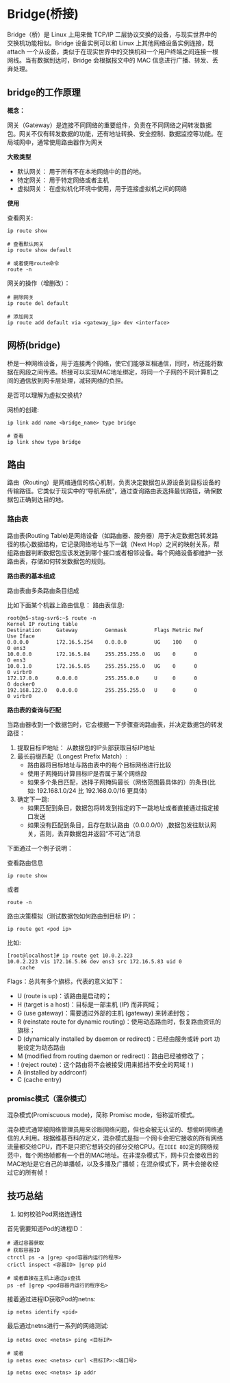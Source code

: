
# Bridge(桥接)

Bridge（桥）是 Linux 上用来做 TCP/IP 二层协议交换的设备，与现实世界中的交换机功能相似。Bridge 设备实例可以和 Linux 上其他网络设备实例连接，既 attach 一个从设备，类似于在现实世界中的交换机和一个用户终端之间连接一根网线。当有数据到达时，Bridge 会根据报文中的 MAC 信息进行广播、转发、丢弃处理。

## bridge的工作原理

**概念：** 

网关（Gateway）是连接不同网络的重要组件，负责在不同网络之间转发数据包。网关不仅有转发数据的功能，还有地址转换、安全控制、数据监控等功能。在局域网中，通常使用路由器作为网关

**大致类型**

+ 默认网关： 用于所有不在本地网络中的目的地。
+ 特定网关： 用于特定网络或者主机
+ 虚拟网关： 在虚拟机化环境中使用，用于连接虚拟机之间的网络

**使用**

查看网关:
```shell
ip route show

# 查看默认网关
ip route show default

# 或者使用route命令
route -n
```

网关的操作（增删改）：

```shell
# 删除网关
ip route del default

# 添加网关
ip route add default via <gateway_ip> dev <interface>
```

## 网桥(bridge)

桥是一种网络设备，用于连接两个网络，使它们能够互相通信，同时，桥还能将数据在网段之间传递。桥接可以实现MAC地址绑定，将同一个子网的不同计算机之间的通信放到网卡层处理，减轻网络的负担。

是否可以理解为虚拟交换机?

网桥的创建:
```shell
ip link add name <bridge_name> type bridge

# 查看
ip link show type bridge
```

## 路由

路由（Routing）是网络通信的核心机制，负责​​决定数据包从源设备到目标设备的传输路径​​。它类似于现实中的“导航系统”，通过查询​​路由表​​选择最优路径，确保数据包正确到达目的地。

### 路由表

路由表(Routing Table)是网络设备（如路由器、服务器）用于决定数据包转发路径的核心数据结构，它记录网络地址与下一跳（Next Hop）之间的映射关系，帮组路由器判断数据包应该发送到哪个接口或者相邻设备。每个网络设备都维护一张​​路由表​​，存储如何转发数据包的规则。

**路由表的基本组成**

路由表由多条路由条目组成

比如下面某个机器上路由信息：
路由表信息:
```shell
root@m5-stag-svr6:~$ route -n
Kernel IP routing table
Destination     Gateway         Genmask         Flags Metric Ref    Use Iface
0.0.0.0         172.16.5.254    0.0.0.0         UG    100    0        0 ens3
10.0.0.0        172.16.5.84     255.255.255.0   UG    0      0        0 ens3
10.0.1.0        172.16.5.85     255.255.255.0   UG    0      0        0 virbr0
172.17.0.0      0.0.0.0         255.255.0.0     U     0      0        0 docker0
192.168.122.0   0.0.0.0         255.255.255.0   U     0      0        0 virbr0
```

**路由表的查询与匹配**

当路由器收到一个数据包时，它会根据一下步骤查询路由表，并决定数据包的转发路径：

1. 提取目标IP地址： 从数据包的IP头部获取目标IP地址
2. 最长前缀匹配（Longest Prefix Match）:
    + 路由器将目标地址与路由表中的每个目标网络进行比较
    + 使用子网掩码计算目标IP是否属于某个网络段
    + 如果多个条目匹配，选择子网掩码最长（网络范围最具体的）的条目(比如: 192.168.1.0/24 比 192.168.0.0/16 更具体)
3. 确定下一跳:
    + 如果匹配到条目，数据包将转发到指定的下一跳地址或者直接通过指定接口发送
    + 如果没有匹配到条目，且存在默认路由（0.0.0.0/0）,数据包发往默认网关，否则，丢弃数据包并返回“不可达”消息

下面通过一个例子说明：


查看路由信息

```shell
ip route show
```
或者
```shell
route -n
```

路由决策模拟（测试数据包如何路由到目标 IP）： 

```shell
ip route get <pod ip>
```

比如:
```shell
[root@localhost]# ip route get 10.0.2.223
10.0.2.223 vis 172.16.5.86 dev ens3 src 172.16.5.83 uid 0
    cache
```



Flags：总共有多个旗标，代表的意义如下：                        

+ U (route is up)：该路由是启动的；                       
+ H (target is a host)：目标是一部主机 (IP) 而非网域；                       
+ G (use gateway)：需要透过外部的主机 (gateway) 来转递封包；                       
+ R (reinstate route for dynamic routing)：使用动态路由时，恢复路由资讯的旗标；                       
+ D (dynamically installed by daemon or redirect)：已经由服务或转 port 功能设定为动态路由                       
+ M (modified from routing daemon or redirect)：路由已经被修改了；              
+ ! (reject route)：这个路由将不会被接受(用来抵挡不安全的网域！)
+ A (installed by addrconf)
+ C (cache entry)

### promisc模式（混杂模式）

混杂模式(Promiscuous  mode)，简称 Promisc  mode，俗称监听模式。

混杂模式通常被网络管理员用来诊断网络问题，但也会被无认证的、想偷听网络通信的人利用。根据维基百科的定义，混杂模式是指一个网卡会把它接收的所有网络流量都交给CPU，而不是只把它想转交的部分交给CPU。在`IEEE 802`定的网络规范中，每个网络帧都有一个目的MAC地址。在非混杂模式下，网卡只会接收目的MAC地址是它自己的单播帧，以及多播及广播帧；在混杂模式下，网卡会接收经过它的所有帧！

## 技巧总结

1. 如何校验Pod网络连通性

首先需要知道Pod的进程ID：

```shell
# 通过容器获取
# 获取容器ID
ctrctl ps -a |grep <pod容器内运行的程序> 
crictl inspect <容器ID> |grep pid

# 或者直接在主机上通过ps查找
ps -ef |grep <pod容器内运行的程序名>
```

接着通过进程ID获取Pod的netns:
```shell
ip netns identify <pid>
```

最后通过netns进行一系列的网络测试:

```shell
ip netns exec <netns> ping <目标IP>

# 或者
ip netns exec <netns> curl <目标IP>:<端口号>

ip netns exec <netns> ip addr
```
